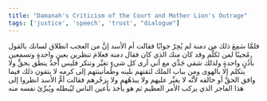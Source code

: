```yaml
---
title: "Damanah's Criticism of the Court and Mother Lion's Outrage"
tags: ['justice', 'speech', 'trust', "dialogue"]
---
```


 فلمَّا سَمِعَ ذلك من دمنة لم يُحِرْ جوابًا
فقالت أم الأسد إنَّ من العجب انطلاق لسانك بالقول مُجيبًا لمن تَكلَّم وقد كان منك الذي كان
فقال دمنة فعلامَ تنظرين بعينٍ واحدةٍ وتسمعين بأُذُنٍ واحدةٍ ولذلك شقي جَدِّي مع أني أرى كل شيءٍ تغيَّر وتنكر فليس أحدٌ ينطق بحقٍّ ولا يتكلم إلا بالهوى ومن بباب الملك  لثقتهم بلينه وطُمأنينتهم إلى كرمه  لا يتقون ذلك فيما وافق الحقَّ أو خالفه لأنَّه لا يغيِّر عليهم ولا يبدَهُهم ولا يزجُرهم
فقالت أمُّ الأسد انظروا إلى هذا الفاجر الذي يركب الأمر العظيم ثم هو يأخذ بأعين الناس ليُبطله ويُبرِّئ نفسه منه
